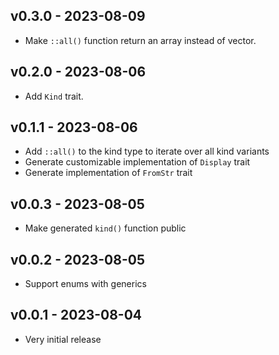## v0.3.0 - 2023-08-09
* Make `::all()` function return an array instead of vector.

## v0.2.0 - 2023-08-06
* Add `Kind` trait.

## v0.1.1 - 2023-08-06
* Add `::all()` to the kind type to iterate over all kind variants
* Generate customizable implementation of `Display` trait
* Generate implementation of `FromStr` trait

## v0.0.3 - 2023-08-05
* Make generated `kind()` function public

## v0.0.2 - 2023-08-05
* Support enums with generics

## v0.0.1 - 2023-08-04
* Very initial release
